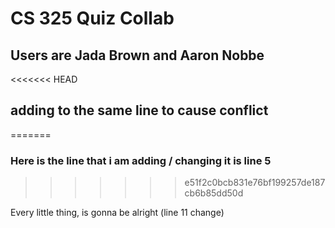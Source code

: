 # CS 325 Quiz Collab

## Users are Jada Brown and Aaron Nobbe

<<<<<<< HEAD
## adding to the same line to cause conflict
=======
### Here is the line that i am adding / changing it is line 5
>>>>>>> e51f2c0bcb831e76bf199257de187cb6b85dd50d

Every little thing, is gonna be alright (line 11 change)